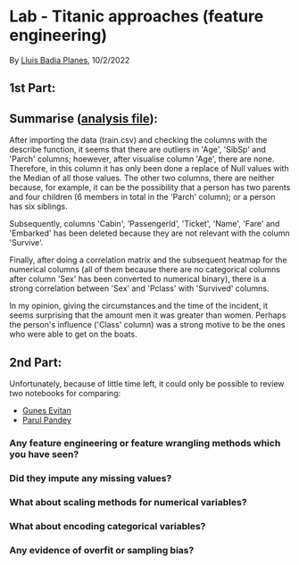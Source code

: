 # Lab - Titanic approaches (feature engineering)

By [Lluis Badia Planes](https://github.com/lluis90badia), 10/2/2022

## 1st Part:

## Summarise ([analysis file](https://github.com/lluis90badia/lbadialabwork/blob/main/titanic/Titanic_10F.ipynb)):

After importing the data (train.csv) and checking the columns with the describe function, it seems that there are outliers in 'Age', 'SibSp' and 'Parch' columns; hoewever, after visualise column 'Age', there are none. Therefore, in this column it has only been done a replace of Null values with the Median of all those values. The other two columns, there are neither because, for example, it can be the possibility that a person has two parents and four children (6 members in total in the 'Parch' column); or a person has six siblings.

Subsequently, columns 'Cabin', 'PassengerId', 'Ticket', 'Name', 'Fare' and 'Embarked' has been deleted because they are not relevant with the column 'Survive'.

Finally, after doing a correlation matrix and the subsequent heatmap for the numerical columns (all of them because there are no categorical columns after column 'Sex' has been converted to numerical binary), there is a strong correlation between 'Sex' and 'Pclass' with 'Survived' columns.

In my opinion, giving the circumstances and the time of the incident, it seems surprising that the amount men it was greater than women. Perhaps the person's influence ('Class' column) was a strong motive to be the ones who were able to get on the boats.

## 2nd Part:

Unfortunately, because of little time left, it could only be possible to review two notebooks for comparing:

- [Gunes Evitan](https://www.kaggle.com/gunesevitan/titanic-advanced-feature-engineering-tutorial)
- [Parul Pandey](https://www.kaggle.com/parulpandey/10-simple-hacks-to-speed-up-your-data-analysis)

### Any feature engineering or feature wrangling methods which you have seen? 



### Did they impute any missing values? 



### What about scaling methods for numerical variables?



### What about encoding categorical variables?



### Any evidence of overfit or sampling bias? 

